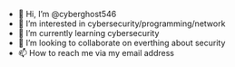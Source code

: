 - 👋 Hi, I’m @cyberghost546
- 👀 I’m interested in cybersecurity/programming/network
- 🌱 I’m currently learning cybersecurity
- 💞️ I’m looking to collaborate on everthing about security
- 📫 How to reach me via my email address

<!---
cyberghost546/cyberghost546 is a ✨ special ✨ repository because its `README.md` (this file) appears on your GitHub profile.
You can click the Preview link to take a look at your changes.
--->
